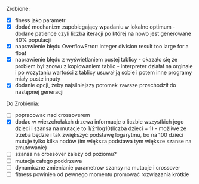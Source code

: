 Zrobione:
- [x] finess jako parametr
- [x] dodać mechanizm zapobiegający wpadaniu w lokalne optimum - dodane patience czyli liczba iteracji po której na nowo jest generowane 40% populacji
- [x] naprawienie błędu OverflowError: integer division result too large for a float
- [x] naprawienie błędu z wyświetlaniem pustej tablicy - okazało się że problem był znowu z kopiowaniem tablic - interpreter 
    działał na orginale i po wczytaniu wartości z tablicy usuwał ją sobie i potem inne programy miały puste inputy
- [x] dodanie opcji, żeby najsilniejszy potomek zawsze przechodził do następnej generacji

Do Zrobienia:
- [ ] popracowac nad crossoverem
- [x] dodac w wierzchołakch drzewa informacje o liczbie wszystkich jego dzieci i szansa na mutacje to 1/2^log10(liczba dzieci + 1) - możliwe że trzeba będzie i tak zwiększyć podstawę logarytmu, bo na 100 dzieci mutuje tylko kilka nodów (im większa podstawa tym większe szanse na zmutowanie)
- [ ] szansa na crossover zalezy od poziomu?
- [ ] mutacja całego poddrzewa
- [ ] dynamiczne zmienianie parametrow szansy na mutacje i crossover
- [ ] fitness powinien od pewnego momentu promować rozwiązania krótkie